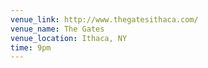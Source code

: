 ```yaml
---
venue_link: http://www.thegatesithaca.com/
venue_name: The Gates
venue_location: Ithaca, NY
time: 9pm
---
```


